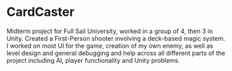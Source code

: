 # CardCaster
Midterm project for Full Sail University, worked in a group of 4, then 3 in Unity. Created a First-Person shooter involving a deck-based magic system. I worked on most UI for the game, creation of my own enemy, as well as level design and general debugging and help across all different parts of the project including AI, player functionality and Unity problems. 
